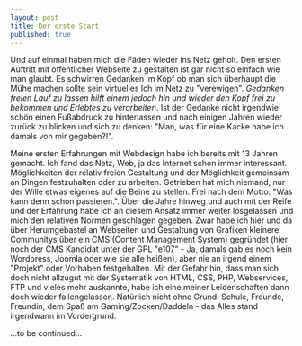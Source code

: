 ```yaml
---
layout: post
title: Der erste Start
published: true
---
```

Und auf einmal haben mich die Fäden wieder ins Netz geholt.
Den ersten Auftritt mit öffentlicher Webseite zu gestalten ist gar nicht so einfach wie man glaubt. Es schwirren Gedanken im Kopf ob man sich überhaupt die Mühe machen sollte sein virtuelles Ich im Netz zu "verewigen". _Gedanken freien Lauf zu lassen hilft einem jedoch hin und wieder den Kopf frei zu bekommen und Erlebtes zu verarbeiten_. Ist der Gedanke nicht irgendwie schön einen Fußabdruck zu hinterlassen und nach einigen Jahren wieder zurück zu blicken und sich zu denken: "Man, was für eine Kacke habe ich damals von mir gegeben?!".

Meine ersten Erfahrungen mit Webdesign habe ich bereits mit 13 Jahren gemacht. Ich fand das Netz, Web, ja das Internet schon immer interessant. Möglichkeiten der relativ freien Gestaltung und der Möglichkeit gemeinsam an Dingen festzuhalten oder zu arbeiten. Getrieben hat mich niemand, nur der Wille etwas eigenes auf die Beine zu stellen. Frei nach dem Motto: "Was kann denn schon passieren.". Über die Jahre hinweg und auch mit der Reife und der Erfahrung habe ich an diesem Ansatz immer weiter losgelassen und mich den relativen Normen geschlagen gegeben. Zwar habe ich hier und da über Herumgebastel an Webseiten und Gestaltung von Grafiken kleinere Communitys über ein CMS (Content Management System) gegründet (hier noch der CMS Kandidat unter der GPL "e107" - Ja, damals gab es noch kein Wordpress, Joomla oder wie sie alle heißen), aber nie an irgend einem "Projekt" oder Vorhaben festgehalten. Mit der Gefahr hin, dass man sich doch nicht allzugut mit der Systematik von HTML, CSS, PHP, Webservices, FTP und vieles mehr auskannte, habe ich eine meiner Leidenschaften dann doch wieder fallengelassen. Natürlich nicht ohne Grund! Schule, Freunde, Freundin, dem Spaß am Gaming/Zocken/Daddeln - das Alles stand irgendwann im Vordergrund. 


...to be continued...
